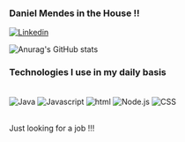 ###  Daniel Mendes in the House !!

[![Linkedin](https://img.shields.io/badge/LinkedIn-0077B5?style=for-the-badge&logo=linkedin&logoColor=white)](https://www.linkedin.com/in/daniel-mendesss?lipi=urn%3Ali%3Apage%3Ad_flagship3_profile_view_base_contact_details%3BYWcYknOUTz%2BeTAgPOxMSVw%3D%3D)

![Anurag's GitHub stats](https://github-readme-stats.vercel.app/api?username=zlinsky&show_icons=true&theme=radical)


### Technologies I use in my daily basis
<div style="display: inline_block"><br/>
  <img align="center" alt="Java" src="https://img.shields.io/badge/Java-ED8B00?style=for-the-badge&logo=java&logoColor=white"  />
  <img align="center" alt="Javascript" src="https://img.shields.io/badge/JavaScript-323330?style=for-the-badge&logo=javascript&logoColor=F7DF1E"  />
   <img align="center" alt="html" src="https://img.shields.io/badge/HTML-239120?style=for-the-badge&logo=html5&logoColor=white"  />
   <img align="center" alt="Node.js" src="https://img.shields.io/badge/Node.js-43853D?style=for-the-badge&logo=node.js&logoColor=white"  />
   <img align="center" alt="CSS" src="https://img.shields.io/badge/CSS-239120?&style=for-the-badge&logo=css3&logoColor=white"  />
  <img align="center" alt="" src=""  />
  <img align="center" alt="" src=""  />
  <img align="center" alt="" src=""  />
  </div><br/>
  
  Just looking for a job !!!
